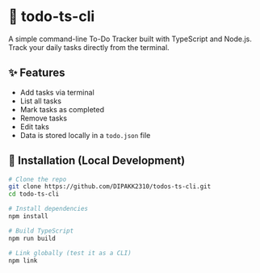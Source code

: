 # 📝 todo-ts-cli

A simple command-line To-Do Tracker built with TypeScript and Node.js.  
Track your daily tasks directly from the terminal.

## ✨ Features

- Add tasks via terminal
- List all tasks
- Mark tasks as completed
- Remove tasks
- Edit taks
- Data is stored locally in a `todo.json` file

## 🚀 Installation (Local Development)

```bash
# Clone the repo
git clone https://github.com/DIPAKK2310/todos-ts-cli.git
cd todo-ts-cli

# Install dependencies
npm install

# Build TypeScript
npm run build

# Link globally (test it as a CLI)
npm link
